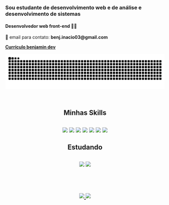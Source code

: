 
### Sou estudante de desenvolvimento web e de análise e desenvolvimento de sistemas 



<h4> Desenvolvedor web front-end 🏳️‍⚧️</h4>
<p> 📧 email para contato: <strong> benj.inacio03@gmail.com </strong> <p>
<strong><a href="[https://docs.google.com/document/d/1yiincEJr1-itxu4JooVX_4O9Rb-Uh5Gj14UOEFHUg0E/edit?usp=sharing](https://docs.google.com/document/d/1tS4YAG5fCwHRKA0wotlWy7cLzVJGxwzCiydrLHz2O4g/edit?usp=sharing)">Currículo benjamin dev</a></strong>
</p>

![Snake animation](https://github.com/bendevbug/bendevbug/blob/output/github-contribution-grid-snake.svg)

<br>
<h2 align="center"> Minhas Skills <h2> 
 <div align="center">
  <img src="https://img.shields.io/badge/HTML5-E34F26?style=for-the-badge&logo=html5&logoColor=white" width="110px">
  <img src="https://img.shields.io/badge/CSS3-1572B6?style=for-the-badge&logo=css3&logoColor=white" width="110px"/>
   <img src="https://img.shields.io/badge/React-20232A?style=for-the-badge&logo=react&logoColor=61DAFB" width="110px"/>
    <img src="https://img.shields.io/badge/MySQL-00000F?style=for-the-badge&logo=mysql&logoColor=white" width="110px"/>
     <img src="https://img.shields.io/badge/TypeScript-007ACC?style=for-the-badge&logo=typescript&logoColor=white" width="110px"/>
     <img src="https://img.shields.io/badge/Node.js-43853D?style=for-the-badge&logo=node.js&logoColor=white" width="110px"/>
     <img src="https://img.shields.io/badge/JavaScript-F7DF1E?style=for-the-badge&logo=javascript&logoColor=black" width="110px"/>
 </div>
 <h2 align="center"> Estudando <h2> 
   <div align="center">
      <img src="https://img.shields.io/badge/Java-ED8B00?style=for-the-badge&logo=java&logoColor=white" width="90px" />
    <img src="https://img.shields.io/badge/C%23-239120?style=for-the-badge&logo=c-sharp&logoColor=white" width="110px" />
   </div>
<br><br>
  
 <br>
 
 <div align="center">
  <a href="https://github.com/bendevbug">
  <img height="180em" src="https://github-readme-stats-sigma-five.vercel.app/api?username=bendevbug&show_icons=true&theme=synthwave&include_all_commits=true&count_private=true"/>
  <img height="180em" src="https://github-readme-stats-sigma-five.vercel.app/api/top-langs/?username=bendevbug&layout=compact&langs_count=7&theme=synthwave"/>
</div>
<br>
<br>



  
